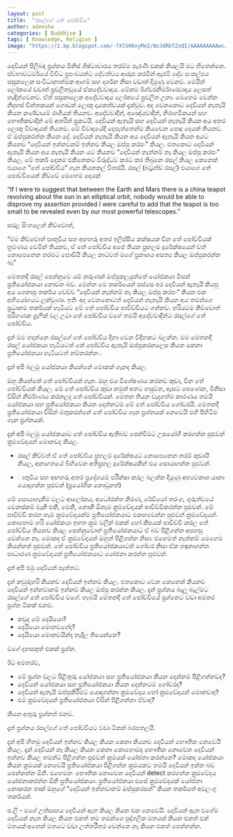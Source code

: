 ```yaml
---
layout: post
title:  "රසල්ගේ තේ පෝච්චිය"
author: adeesha
categories: [ Buddhism ]
tags: [ Knowledge, Religion ]
image: "https://2.bp.blogspot.com/-fXlS06xyMoI/WzJdRbTZxQI/AAAAAAAAAwc/tSnTpZuJzPIG22733qeL18uFnJZC6fVLQCLcBGAs/s1600/teapot1.jpg"
---
```


දෙවියන් පිලිබඳ ප්‍රශ්නය මිනිස් ශිෂ්ටාචාරය තරම්ම පැරණි එකක් කියලයි මට හිතෙන්නෙ. ස්වභාවධර්මයේ විවිධ ප්‍රපංචයන්ට දේවත්වය ආරුඪ කරමින් ඇරඹි දේව සංකල්පය පසුකලෙක සංවිධානාත්මක ආගම් සහ දර්ශන නිසා වඩාත් දියුණු වෙනව. මෙයින් ලෝකයේ වඩාත් ප්‍රචලිතවූයේ ඒකදේවවාදය. මේකම ඊශ්වරනිර්මාණවාදය ලෙසත් හැඳින්වෙනව. ඒත් පසුකාලෙක අදේවවාදය ලෝකයේ ප්‍රචලිත උනා. මෙහෙම වෙන්න නිදහස් චින්තකයන් ගොඩක් ලොකු දායකත්වයක් දැක්වුව. අද වෙනකොට දෙවියන් නැතැයි කියන කණ්ඩායම් රාශියක් තියනව. අදේවවාදීන්, අඥේයවාදීන්, නිරාගමිකයන් සහ භෞතිකවාදීන් මේ අතරින් ප්‍රකටයි. දෙවියන් ඇතැයි සහ දෙවියන් නැතැයි කියන අය අතර ලොකු විවාදයක් තියනව. මේ විවාදයේදී දෙපැත්තෙන්ම කියවෙන පොදු දෙයක් තියනව. ඒ ඔප්පුකරන්න කියන දේ. දෙවියන් නැතැයි කියන අය දෙවියන් ඇතැයි කියන අයට කියනව “දෙවියන් ඉන්නවනම් ඉන්නව කියල ඔප්පු කරපං” කියල. එතකොට දෙවියන් ඇතැයි කියන අය නැතැයි කියන යට කියනව “දෙවියන් නැත්නම් නෑ කියල ඔප්පු කරපං” කියල. මේ තර්ක දෙකම එකිනෙකට විරුද්ධව කරට කර තිබුනෙ රසල් කියල කෙනෙක් එයාගෙ “තේ පෝච්චිය” ගැන කියනකල් විතරයි. රසල් (බට්‍රන්ඩ් රසල්) එයාගෙ තේ පොච්චියෙන් කිව්වේ මෙහෙම දෙයක්

“If I were to suggest that between the Earth and Mars there is a china teapot revolving about the sun in an elliptical orbit, nobody would be able to disprove my assertion provided I were careful to add that the teapot is too small to be revealed even by our most powerful telescopes.”

සරළ සිංහලෙන් කිව්වොත්,

“මම කිව්වොත් පෘතුවිය සහ අඟහරු අතර ඉලිප්සීය කක්ෂයක චීන තේ පෝච්චියක් භ්‍රමණය වෙමින් තියනව, ඒ තේ පෝච්චිය අපේ තියන ප්‍රභලම දුරේක්ෂයෙන් වත් නොපෙනෙන තරමට පොඩියි කියල කාටවත් මගේ ප්‍රකාශය අසත්‍ය කියල ඔප්පුකරන්න බෑ”

මෙතනදි රසල් පෙන්නුවෙ යම් කරුණක් ඔප්පුකලයුත්තේ යෝජකයා මිසක් ප්‍රතියෝජකයා නොවන බව. මෙන්න මෙ තර්කයෙන් පස්සෙ අර දෙවියන් ඇතැයි කියපු අය ගෙනාපු තර්කය වෙච්ච “දෙවියන් නැත්නම් නෑ කියල ඔප්පු කරපං” කියන එක අභියෝගයට ලක්වුණා. ඉතිං අද වෙනකොටත් දෙවියන් නැතැයි කියන අය තමන්ගෙ ප්‍රධානම තර්කයක් හැටියට මේ තේ පෝච්චිය පාවිච්චියට ගන්නව. හරියටම කිව්වොත් පරිගණක ග්‍රැෆික් වල උටා තේ පෝච්චිය වගේ තමයි අදේවවාදීන්ට රසල්ගේ තේ පෝච්චිය.

දැන් මම හදන්නෙ රසල්ගේ තේ පෝච්චිය දිහා වෙන විදිහකට බලන්න. මම මෙතනදී රසල් යෝජකයා හැටියටත් තේ පෝච්චිය ඇතැයි ඔප්පුකරනලෙස කියන කෙනා ප්‍රතියෝජකයා හැටියටත් නම්කරන්නං.

දැන් අපි බලමු යෝජකයා කියන්නේ මොකක් ගැනද කියල.

ඔහු කියන්නේ තේ පෝච්චියක් ගැන. ඔහු එය විශේෂණය කරනව කුඩා, චීන තේ පෝච්චියක් කියල. මේ තේ පෝච්චිය කුඩා නමුත් අතට හසුවන, ඇසට පෙණෙන, මිනිසා විසින් නිර්මාණය කරනලද තේ පෝච්චියක්. මෙතන තියන වැදගත්ම කාරණය තමයි යෝජකයා සහ ප්‍රතියෝජකයා කියන දෙන්නටම මේ තේ පෝච්චිය ගෝචරයි. මෙතනදී ප්‍රතියෝජකයා විසින් මතුකරන්නේ තේ පෝච්චිය ගැන ප්‍රශ්නයක් නෙවෙයි එහි පිහිටීම ගැන ප්‍රශ්නයක්.

දැන් අපි බලමු යෝජකයාට තේ පෝච්චිය ඇතිබව පෙන්වීමට උපයෝගී කරගන්න පුළුවන් ක්‍රමවේදයන් මොනවද කියල.

- රසල් කිව්වත් ඒ තේ පෝච්චිය ප්‍රභලම දුරේක්ෂයට නොපෙනෙන තරම් කුඩායි කියල, අනාගතයේ බිහිවෙන අතිප්‍රභල දුරේක්ෂයකින් එය සොයාගන්න පුළුවන්.

- ෘතුවිය සහ අඟහරු අතර ප්‍රදේශයම පරීක්ෂා කරල බලන්න දියුණු අභ්‍යවකාශ යානා යොදාගන්න පුළුවන් (ප්‍රයෝගික නොවුනත්)

මේ සොයාගැනීම වලට ආලෝකය, අධෝරක්ත කිරණ, රේඩියෝ තරංග, ගුරුත්වයේ වෙනස්කම් වැනි එකී, මෙකී, නොකී ඕනෑම ක්‍රමවේදයක් පාවිච්චිකරන්න පුළුවන්. මේ පාවිච්චි කරන හැම ක්‍රමවේදයක්ම ප්‍රතියෝජකයාට එකඟවෙන්න පුළුවන් ක්‍රමවේදයන්. කොහොම හරි යෝජකයා ඉහත ක්‍රම වලින් එකක් හෝ කීපයක් පාවිච්චි කරල තේ පෝච්චිය තියනව කියල පෙන්නුවොත් ප්‍රතියෝජකයාට ඒ බව පිළිගන්න අපහසු වෙන්නෙ නෑ. මොකද ඒ ක්‍රමවේදයන් ඔහුත් පිළිගන්න නිසා. එහෙමත් නැත්නම් මෙහෙම කියන්නත් පුළුවන්. තේ පෝච්චිය ප්‍රතියෝජකයාටත් ගෝචර නිසා ඒක හඳුනාගන්න සාධාරණ ක්‍රමවේදයක් ප්‍රතියෝජකයාට යෝජනා කරන්න පුළුවන්.

දැන් අපි එමු දෙවියන් පැත්තට.

දැන් කවුරුහරි කියනව දෙවියන් ඉන්නව කියල. එතකොට වෙන කෙනෙක් කියනව දෙවියන් ඉන්නවානම් ඉන්නව කියල ඔප්පු කරන්න කියල. දැන් ප්‍රශ්නය බැලූ බැල්මට රසල්ගේ තේ පෝච්චිය වගේ. හැබයි මෙතනදි තේ පෝච්චියේ ප්‍රශ්නෙට වඩා අමතර ප්‍රශ්න ටිකක් එනව.

- කවුද මේ දෙයියො?
- දෙයියො මොනවගේද?
- දෙයියො මොනවයින්ද හැදිල තියෙන්නෙ?

වගේ දහසකුත් එකක් ප්‍රශ්න.

ඊට අමතරව,

- මේ ප්‍රශ්න වලට පිළිතුරු යෝජකයා සහ ප්‍රතියෝජකයා කියන දෙන්නම පිළිගන්නවද?
- දෙවියන් යෝජකයා සහ ප්‍රතියෝජකයා කියන දෙන්නටම ගෝචරද?
- දෙවියන් ඇතැයි ඔප්පුකිරීමට යොදාගන්නා ක්‍රමවේදය හෝ ක්‍රමවේදයන් මොනවාද?
- එම ක්‍රමවේදයන් ප්‍රතියෝජකයා විසින් පිළිගන්නා ඒවාද?

කියන අතුරු ප්‍රශ්නත් එනව.

දැන් ප්‍රශ්නය රසල්ගේ තේ පෝච්චියට වඩා ටිකක් බරපතලයි.

දැන් අපි හිතමු දෙවියන් ඉන්නව කියල කියන කෙනා කියනව දෙවියන් භෞතික නෙවෙයි කියල. දැන් දෙවියන් නෑ කියල කියන කෙනා කොහොමද භෞතික නොවෙන දෙවියන් ඉන්නව කියල තමන්ට පිළිගන්න පුළුවන් ක්‍රමයක් යෝජනා කරන්නෙ? මොකද යෝජකයා කියන ක්‍රමයක් නෙවෙයි ප්‍රතියෝජකයා පිළිගන්න ක්‍රමයකට තමයි දෙවියන් ඉන්න බව පෙන්නන්න ඕනි. එහෙමනං භෞතික නොවෙන දෙවියන් detect කරගන්න ක්‍රමවේදය යෝජනාකරන්න ඕනි ප්‍රතියෝජකයා. ප්‍රතියෝජකයා එසේ ක්‍රමවේදයක් යෝජනා නොකරන තාක් ඔහුගේ “දෙවියන් ඉන්නවානම් ඔප්පුකරපන්” කියන තර්කයත් අවලංගු තර්කයක්.

ප.ලි - මගේ උත්සාහය දෙවියන් ඇත කියල කියන එක නෙවෙයි. දෙවියන් ඇත වගේම දෙවියන් නැත කියල කියන එකත් තම තමන්ගෙ පුද්ගලික මතයක් කියන එකත් එක් මතයක් අනෙක් මතයට වඩා උත්තරීතර වෙන්නෙ නෑ කියන එකත් පෙන්නන්න.